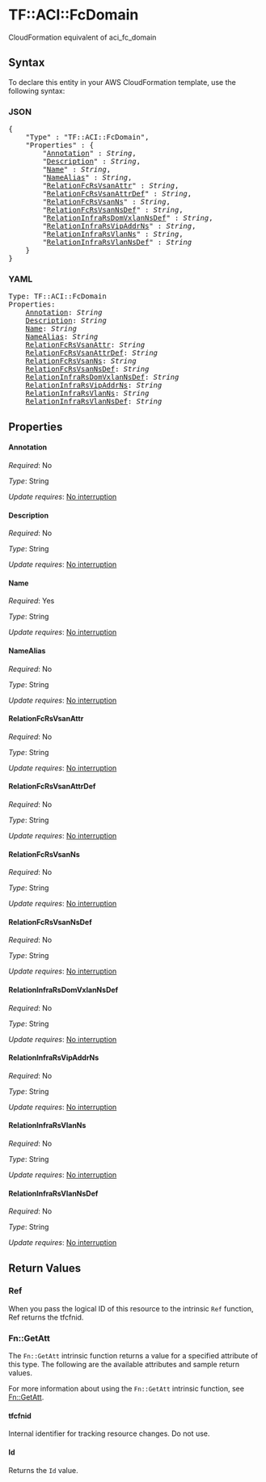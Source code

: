 # TF::ACI::FcDomain

CloudFormation equivalent of aci_fc_domain

## Syntax

To declare this entity in your AWS CloudFormation template, use the following syntax:

### JSON

<pre>
{
    "Type" : "TF::ACI::FcDomain",
    "Properties" : {
        "<a href="#annotation" title="Annotation">Annotation</a>" : <i>String</i>,
        "<a href="#description" title="Description">Description</a>" : <i>String</i>,
        "<a href="#name" title="Name">Name</a>" : <i>String</i>,
        "<a href="#namealias" title="NameAlias">NameAlias</a>" : <i>String</i>,
        "<a href="#relationfcrsvsanattr" title="RelationFcRsVsanAttr">RelationFcRsVsanAttr</a>" : <i>String</i>,
        "<a href="#relationfcrsvsanattrdef" title="RelationFcRsVsanAttrDef">RelationFcRsVsanAttrDef</a>" : <i>String</i>,
        "<a href="#relationfcrsvsanns" title="RelationFcRsVsanNs">RelationFcRsVsanNs</a>" : <i>String</i>,
        "<a href="#relationfcrsvsannsdef" title="RelationFcRsVsanNsDef">RelationFcRsVsanNsDef</a>" : <i>String</i>,
        "<a href="#relationinfrarsdomvxlannsdef" title="RelationInfraRsDomVxlanNsDef">RelationInfraRsDomVxlanNsDef</a>" : <i>String</i>,
        "<a href="#relationinfrarsvipaddrns" title="RelationInfraRsVipAddrNs">RelationInfraRsVipAddrNs</a>" : <i>String</i>,
        "<a href="#relationinfrarsvlanns" title="RelationInfraRsVlanNs">RelationInfraRsVlanNs</a>" : <i>String</i>,
        "<a href="#relationinfrarsvlannsdef" title="RelationInfraRsVlanNsDef">RelationInfraRsVlanNsDef</a>" : <i>String</i>
    }
}
</pre>

### YAML

<pre>
Type: TF::ACI::FcDomain
Properties:
    <a href="#annotation" title="Annotation">Annotation</a>: <i>String</i>
    <a href="#description" title="Description">Description</a>: <i>String</i>
    <a href="#name" title="Name">Name</a>: <i>String</i>
    <a href="#namealias" title="NameAlias">NameAlias</a>: <i>String</i>
    <a href="#relationfcrsvsanattr" title="RelationFcRsVsanAttr">RelationFcRsVsanAttr</a>: <i>String</i>
    <a href="#relationfcrsvsanattrdef" title="RelationFcRsVsanAttrDef">RelationFcRsVsanAttrDef</a>: <i>String</i>
    <a href="#relationfcrsvsanns" title="RelationFcRsVsanNs">RelationFcRsVsanNs</a>: <i>String</i>
    <a href="#relationfcrsvsannsdef" title="RelationFcRsVsanNsDef">RelationFcRsVsanNsDef</a>: <i>String</i>
    <a href="#relationinfrarsdomvxlannsdef" title="RelationInfraRsDomVxlanNsDef">RelationInfraRsDomVxlanNsDef</a>: <i>String</i>
    <a href="#relationinfrarsvipaddrns" title="RelationInfraRsVipAddrNs">RelationInfraRsVipAddrNs</a>: <i>String</i>
    <a href="#relationinfrarsvlanns" title="RelationInfraRsVlanNs">RelationInfraRsVlanNs</a>: <i>String</i>
    <a href="#relationinfrarsvlannsdef" title="RelationInfraRsVlanNsDef">RelationInfraRsVlanNsDef</a>: <i>String</i>
</pre>

## Properties

#### Annotation

_Required_: No

_Type_: String

_Update requires_: [No interruption](https://docs.aws.amazon.com/AWSCloudFormation/latest/UserGuide/using-cfn-updating-stacks-update-behaviors.html#update-no-interrupt)

#### Description

_Required_: No

_Type_: String

_Update requires_: [No interruption](https://docs.aws.amazon.com/AWSCloudFormation/latest/UserGuide/using-cfn-updating-stacks-update-behaviors.html#update-no-interrupt)

#### Name

_Required_: Yes

_Type_: String

_Update requires_: [No interruption](https://docs.aws.amazon.com/AWSCloudFormation/latest/UserGuide/using-cfn-updating-stacks-update-behaviors.html#update-no-interrupt)

#### NameAlias

_Required_: No

_Type_: String

_Update requires_: [No interruption](https://docs.aws.amazon.com/AWSCloudFormation/latest/UserGuide/using-cfn-updating-stacks-update-behaviors.html#update-no-interrupt)

#### RelationFcRsVsanAttr

_Required_: No

_Type_: String

_Update requires_: [No interruption](https://docs.aws.amazon.com/AWSCloudFormation/latest/UserGuide/using-cfn-updating-stacks-update-behaviors.html#update-no-interrupt)

#### RelationFcRsVsanAttrDef

_Required_: No

_Type_: String

_Update requires_: [No interruption](https://docs.aws.amazon.com/AWSCloudFormation/latest/UserGuide/using-cfn-updating-stacks-update-behaviors.html#update-no-interrupt)

#### RelationFcRsVsanNs

_Required_: No

_Type_: String

_Update requires_: [No interruption](https://docs.aws.amazon.com/AWSCloudFormation/latest/UserGuide/using-cfn-updating-stacks-update-behaviors.html#update-no-interrupt)

#### RelationFcRsVsanNsDef

_Required_: No

_Type_: String

_Update requires_: [No interruption](https://docs.aws.amazon.com/AWSCloudFormation/latest/UserGuide/using-cfn-updating-stacks-update-behaviors.html#update-no-interrupt)

#### RelationInfraRsDomVxlanNsDef

_Required_: No

_Type_: String

_Update requires_: [No interruption](https://docs.aws.amazon.com/AWSCloudFormation/latest/UserGuide/using-cfn-updating-stacks-update-behaviors.html#update-no-interrupt)

#### RelationInfraRsVipAddrNs

_Required_: No

_Type_: String

_Update requires_: [No interruption](https://docs.aws.amazon.com/AWSCloudFormation/latest/UserGuide/using-cfn-updating-stacks-update-behaviors.html#update-no-interrupt)

#### RelationInfraRsVlanNs

_Required_: No

_Type_: String

_Update requires_: [No interruption](https://docs.aws.amazon.com/AWSCloudFormation/latest/UserGuide/using-cfn-updating-stacks-update-behaviors.html#update-no-interrupt)

#### RelationInfraRsVlanNsDef

_Required_: No

_Type_: String

_Update requires_: [No interruption](https://docs.aws.amazon.com/AWSCloudFormation/latest/UserGuide/using-cfn-updating-stacks-update-behaviors.html#update-no-interrupt)

## Return Values

### Ref

When you pass the logical ID of this resource to the intrinsic `Ref` function, Ref returns the tfcfnid.

### Fn::GetAtt

The `Fn::GetAtt` intrinsic function returns a value for a specified attribute of this type. The following are the available attributes and sample return values.

For more information about using the `Fn::GetAtt` intrinsic function, see [Fn::GetAtt](https://docs.aws.amazon.com/AWSCloudFormation/latest/UserGuide/intrinsic-function-reference-getatt.html).

#### tfcfnid

Internal identifier for tracking resource changes. Do not use.

#### Id

Returns the <code>Id</code> value.

